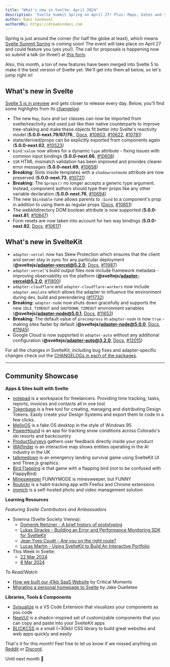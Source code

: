 ```yaml
---
title: "What's new in Svelte: April 2024"
description: 'Svelte Summit Spring on April 27! Plus: Maps, Dates and Sets'
author: Dani Sandoval
authorURL: https://dreamindani.com
---
```


Spring is just around the corner (for half the globe at least), which means [Svelte Summit Spring](https://www.sveltesummit.com/) is coming soon! The event will take place on April 27 and could feature you (yes you!). The call for proposals is happening now so submit a talk (or three!) at [this form](https://www.sveltesummit.com/2024/spring/submit).

Also, this month, a ton of new features have been merged into Svelte 5 to make it the best version of Svelte yet. We'll get into them all below, so let's jump right in!


## What's new in Svelte

[Svelte 5 is in preview](https://svelte-5-preview.vercel.app/docs/introduction) and gets closer to release every day. Below, you'll find some highlights from its [changelog](https://github.com/sveltejs/svelte/blob/main/packages/svelte/CHANGELOG.md):

- The new `Map`, `Date` and `Set` classes can now be imported from svelte/reactivity and used just like their native counterparts to improve tree-shaking and make these objects fit better into Svelte's reactivity model (**5.0.0-next.79/67/76**,, [Docs](https://svelte-5-preview.vercel.app/docs/runes#state-frozen-reactive-map-set-and-date), [#10803](https://github.com/sveltejs/svelte/pull/10803), [#10622](https://github.com/sveltejs/svelte/pull/10622), [#10781](https://github.com/sveltejs/svelte/pull/10781))
- state/derived/props can be explicitly exported from components again (**5.0.0-next.62**, [#10523](https://github.com/sveltejs/svelte/pull/10523))
- `bind:value` now allows for a dynamic `type` attribute - fixing issues with common input bindings (**5.0.0-next.66**, [#10608](https://github.com/sveltejs/svelte/pull/10608))
- `SSR` HTML mismatch validation has been improved and provides clearer error messages (**5.0.0-next.69**, [#10658](https://github.com/sveltejs/svelte/pull/10658))
- **Breaking:** Slots inside templates with a `shadowrootmode` attribute are now preserved (**5.0.0-next.73**, [#10721](https://github.com/sveltejs/svelte/pull/10721))
- **Breaking:** The `$props()` no longer accepts a generic type argument. Instead, component authors should type their props like any other variable declaration (**5.0.0-next.76**, [#10694](https://github.com/sveltejs/svelte/pull/10694))
- The new `$bindable` rune allows parents to `:bind` to a component's prop in addition to using them as regular props ([Docs](https://svelte-5-preview.vercel.app/docs/runes#props-bindable), [#10851](https://github.com/sveltejs/svelte/pull/10851)) 
- The webkitdirectory DOM boolean attribute is now supported (**5.0.0-next.81**, [#10847](https://github.com/sveltejs/svelte/pull/10847))
- Form resets are now taken into account for two way bindings (**5.0.0-next.82**, [Docs](https://svelte-5-preview.vercel.app/docs/breaking-changes#other-breaking-changes-bindings-now-react-to-form-resets), [#10617](https://github.com/sveltejs/svelte/pull/10617))


## What's new in SvelteKit

- `adapter-vercel` now has Skew Protection which ensures that the client and server stay in sync for any particular deployment (**@sveltejs/adapter-vercel@5.2.0**, [Docs](https://vercel.com/docs/deployments/skew-protection), [#11987](https://github.com/sveltejs/kit/pull/11987))
- `adapter-vercel`'s build output files now include framework metadata - improving observability on the platform (**@sveltejs/adapter-vercel@5.2.0**, [#11800](https://github.com/sveltejs/kit/pull/11800))
- `adapter-cloudflare` and `adapter-cloudflare-workers` now include `adapter.emulate` which allows the adapter to influence the environment during dev, build and prerendering ([#11732](https://github.com/sveltejs/kit/pull/11732))
- **Breaking:** `adapter-node` now shuts down gracefully and supports the new `IDLE_TIMEOUT` and `SHUTDOWN_TIMEOUT` environment variables (**@sveltejs/adapter-node@5.0.1**, [Docs](https://kit.svelte.dev/docs/adapter-node#environment-variables-shutdown-timeout), [#11653](https://github.com/sveltejs/kit/pull/11653))
- **Breaking:** The default value of `precompress` in `adapter-node` is now `true` - making sites faster by default (**@sveltejs/adapter-node@5.0.0**, [Docs](https://kit.svelte.dev/docs/adapter-node#options-precompress), [#11945](https://github.com/sveltejs/kit/pull/11945))
- Google Cloud is now supported in `adapter-auto` without any additional configuration (**@sveltejs/adapter-auto@3.2.0**, [Docs](https://kit.svelte.dev/docs/adapter-auto), [#12015](https://github.com/sveltejs/kit/pull/12015))

For all the changes in SvelteKit, including bug fixes and adapter-specific changes check out the [CHANGELOGs in each of the packages](https://github.com/sveltejs/kit/tree/f1e73c2fe54280d254a1bdfba430a678f4db527a/packages).


---

## Community Showcase

**Apps & Sites built with Svelte**

- [notepad](https://www.usenotepad.com/) is a workspace for freelancers. Providing time tracking, tasks, reports, invoices and contacts all in one tool.
- [Tokenbase](https://github.com/mateoroldos/tokenbase) is a free tool for creating, managing and distributing Design Tokens. Easily create your Design Systems and export them to code in a few clicks.
- [MelloOS](https://mellobacon.github.io/mello_os/) is a fake OS desktop in the style of Windows 95
- [PowerHound](https://powderhound.io/) is an app for tracking snow conditions across Colorado's ski resorts and backcountry
- [ProductSurveys](https://productsurveys.io/) gathers user feedback directly inside your product
- [WAIfinder](https://github.com/nestauk/dsp_waifinder) is an interactive map shows entities operating in the AI industry in the UK
- [talkmedown](https://talkmedown.net/) is an emergency landing survival game using SvelteKit UI and Three.js graphics.
- [Bird Flapping](https://github.com/zonetecde/bird-flapping) is that game with a flapping bird (not to be confused with FlappyBird)
- [Minesweeper](https://codeberg.org/wires5210/minesweeper-funnymode) FUNNYMODE is minesweeper, but FUNNY
- [Routickr](https://www.routickr.com/) is a habit-tracking app with Firefox and Chrome extensions
- [immich](https://immich.app/) is a self-hosted photo and video management solution


**Learning Resources**

_Featuring Svelte Contributors and Ambassadors_
- Svienna (Svelte Society Vienna):
  - [Domenik Reitzner - A brief history of prototyping](https://www.youtube.com/watch?v=auqkebVQYXE)
  - [Lukas Stracke - Building an Error and Performance Monitoring SDK for SvelteKit](https://www.youtube.com/watch?v=N8Hs-LVL_f8)
  - [Jean Yves Couët - Are you on the right route? ](https://www.youtube.com/watch?v=K8sKpMSCOiE)
  - [Lucas Martin - Using SvelteKit to Build An Interactive Portfolio](https://www.youtube.com/watch?v=wAttcVDP4Ec)
- This Week in Svelte:
  - [22 Mar 2024](https://www.youtube.com/watch?v=QiAMLIyM894)
  - [8 Mar 2024](https://www.youtube.com/watch?v=_vQVkOa5K-s)

_To Read/Watch_

- [How we built our 41kb SaaS Website](https://criticalmoments.io/blog/how_we_built_our_marketing_page) by Critical Moments
- [Migrating a personal homepage to Svelte](https://jakeout.com/posts/2024-03-04-svelte) by Jake Ouelletee 


**Libraries, Tools & Components**

- [Svisualize](https://svisualize.dev/) is a VS Code Extension that visualizes your components as you code
- [Neel/UI](https://github.com/aidan-neel/neel-ui) is a shadcn-inspired set of customizable components that you can copy and paste into your SvelteKit apps
- [BLICKCSS](https://blick.netlify.app/) is a small (~30kb) CSS library to build great websites and web apps quickly and easily


That's it for this month! Feel free to let us know if we missed anything on [Reddit](https://www.reddit.com/r/sveltejs/) or [Discord](https://discord.gg/svelte).

Until next month 👋
